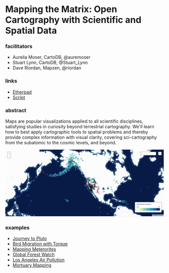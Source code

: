 # Mapping the Matrix: Open Cartography with Scientific and Spatial Data

### facilitators

* Aurelia Moser, CartoDB, @auremoser
* Stuart Lynn, CartoDB, @Stuart_Lynn
* Dave Riordan, Mapzen, @riordan

### links

* [Etherpad](https://public.etherpad-mozilla.org/p/Mapping-the-matrix-open-cartography)
* [Script](https://gist.github.com/auremoser/e238c268742e4f048236)

### abstract

Maps are popular visualizations applied to all scientific disciplines, satisfying studies in curiosity beyond terrestrial cartography. We'll learn how to best apply cartographic tools to spatial problems and thereby provide complex information with visual clarity, covering sci-cartography from the subatomic to the cosmic levels, and beyond.

![Earthquakes + Faults](https://raw.githubusercontent.com/auremoser/extract-15/master/img/quakes.jpg)

### examples

* [Journey to Pluto](http://ww2.kqed.org/lowdown/2015/08/10/what-nasas-new-horizons-spacecraft-saw-on-its-3-billion-mile-journey-to-pluto/)
* [Bird Migration with Torque](http://lifewatch.inbo.be/blog/posts/forward-trajectory-visualizations.html)
* [Mapping Meterorites](http://www.theguardian.com/news/datablog/interactive/2013/feb/15/meteorite-fall-map)
* [Global Forest Watch](http://www.globalforestwatch.org/map)
* [Los Angeles Air Pollution](http://graphics.latimes.com/responsivemap-pollution-burdens/)
* [Mortuary Mapping](mortuarymapping.matrix.msu.edu/maps_sex.html)
